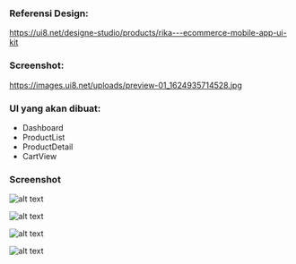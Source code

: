 ### Referensi Design:
https://ui8.net/designe-studio/products/rika---ecommerce-mobile-app-ui-kit

### Screenshot:
https://images.ui8.net/uploads/preview-01_1624935714528.jpg

### UI yang akan dibuat:
- Dashboard
- ProductList
- ProductDetail
- CartView

### Screenshot
![alt text](screenshot/1.jpg)

![alt text](screenshot/2.jpg)

![alt text](screenshot/3.jpg)

![alt text](screenshot/4.jpg)